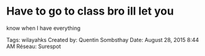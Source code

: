 # Have to go to class bro ill let you
know when I have everything

Tags: wilayahks
Created by: Quentin Sombsthay
Date: August 28, 2015 8:44 AM
Réseau: Surespot